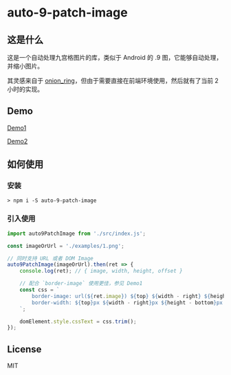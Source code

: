 # auto-9-patch-image

## 这是什么

这是一个自动处理九宫格图片的库，类似于 Android 的 .9 图，它能够自动处理，并缩小图片。

其灵感来自于 [onion_ring](https://github.com/kyubuns/onion_ring)，但由于需要直接在前端环境使用，然后就有了当前 2小时的实现。

## Demo

[Demo1](https://raw.githack.com/laoshu133/auto-9-patch-image/master/index.html)

[Demo2](https://raw.githack.com/laoshu133/auto-9-patch-image/master/index.html?url=./examples/2.png)

## 如何使用

### 安装

```
> npm i -S auto-9-patch-image
```

### 引入使用

```javascript
import auto9PatchImage from './src/index.js';

const imageOrUrl = './examples/1.png';

// 同时支持 URL 或者 DOM Image
auto9PatchImage(imageOrUrl).then(ret => {
    console.log(ret); // { image, width, height, offset }

    // 配合 `border-image` 使用更佳，参见 Demo1
    const css = `
        border-image: url(${ret.image}) ${top} ${width - right} ${height - bottom} ${left} fill;
        border-width: ${top}px ${width - right}px ${height - bottom}px ${left}px;
    `;

    domElement.style.cssText = css.trim();
});
```

## License

MIT

